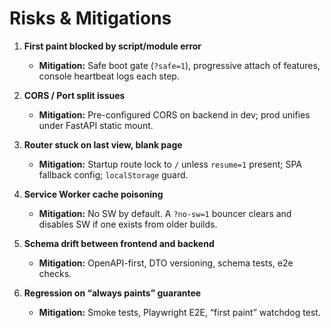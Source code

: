 # Risks & Mitigations

1) **First paint blocked by script/module error**
   - **Mitigation:** Safe boot gate (`?safe=1`), progressive attach of features, console heartbeat logs each step.

2) **CORS / Port split issues**
   - **Mitigation:** Pre-configured CORS on backend in dev; prod unifies under FastAPI static mount.

3) **Router stuck on last view, blank page**
   - **Mitigation:** Startup route lock to `/` unless `resume=1` present; SPA fallback config; `localStorage` guard.

4) **Service Worker cache poisoning**
   - **Mitigation:** No SW by default. A `?no-sw=1` bouncer clears and disables SW if one exists from older builds.

5) **Schema drift between frontend and backend**
   - **Mitigation:** OpenAPI-first, DTO versioning, schema tests, e2e checks.

6) **Regression on “always paints” guarantee**
   - **Mitigation:** Smoke tests, Playwright E2E, “first paint” watchdog test.

